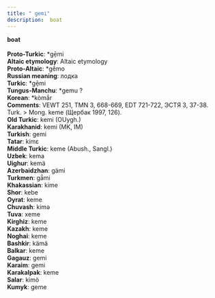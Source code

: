 ```yaml
---
title: " gemi"
description:  boat
---
```

<p data-pagefind-weight="0.5">
<strong> boat</strong><br><br>
<strong>Proto-Turkic</strong>:  *gẹ̄mi<br>
<strong>Altaic etymology</strong>:  Altaic etymology<br>
<strong> Proto-Altaic</strong>:  *gḗmo<br>
<strong>Russian meaning</strong>:  лодка<br>
<strong>Turkic</strong>:  *gẹ̄mi<br>
<strong>Tungus-Manchu</strong>:  *gemu ?<br>
<strong>Korean</strong>:  *kòmắr<br>
<strong>Comments</strong>:  VEWT 251, TMN 3, 668-669, EDT 721-722, ЭСТЯ 3, 37-38. Turk. > Mong. keme (Щербак 1997, 126).<br>
<strong>Old Turkic</strong>:  kemi (OUygh.)<br>
<strong>Karakhanid</strong>:  kemi (MK, IM)<br>
<strong>Turkish</strong>:  gemi<br>
<strong>Tatar</strong>:  kimɛ<br>
<strong>Middle Turkic</strong>:  keme (Abush., Sangl.)<br>
<strong>Uzbek</strong>:  kema<br>
<strong>Uighur</strong>:  kemä<br>
<strong>Azerbaidzhan</strong>:  gämi<br>
<strong>Turkmen</strong>:  gǟmi<br>
<strong>Khakassian</strong>:  kime<br>
<strong>Shor</strong>:  kebe<br>
<strong>Oyrat</strong>:  keme<br>
<strong>Chuvash</strong>:  kimǝ<br>
<strong>Tuva</strong>:  xeme<br>
<strong>Kirghiz</strong>:  keme<br>
<strong>Kazakh</strong>:  keme<br>
<strong>Noghai</strong>:  keme<br>
<strong>Bashkir</strong>:  kämä<br>
<strong>Balkar</strong>:  keme<br>
<strong>Gagauz</strong>:  gemi<br>
<strong>Karaim</strong>:  gemi<br>
<strong>Karakalpak</strong>:  keme<br>
<strong>Salar</strong>:  kimö<br>
<strong>Kumyk</strong>:  geme<br>

</p>
